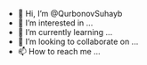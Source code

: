 - 👋 Hi, I’m @QurbonovSuhayb
- 👀 I’m interested in ...
- 🌱 I’m currently learning ...
- 💞️ I’m looking to collaborate on ...
- 📫 How to reach me ...

<!---
QurbonovSuhayb/QurbonovSuhayb is a ✨ special ✨ repository because its `README.md` (this file) appears on your GitHub profile.
You can click the Preview link to take a look at your changes.
--->
